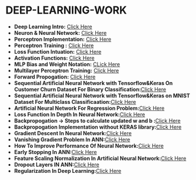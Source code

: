 # DEEP-LEARNING-WORK

- **Deep Learning Intro:** [Click Here](https://github.com/KARTIKPARATKAR/DEEP-LEARNING-WORK/blob/main/DeepLearningIntro.txt)
- **Neuron & Neural Network:** [Click Here](https://github.com/KARTIKPARATKAR/DEEP-LEARNING-WORK/blob/main/Neuron%26NeuralNetwork.ipynb)
- **Perceptron Implementation:** [Click Here](https://github.com/KARTIKPARATKAR/DEEP-LEARNING-WORK/blob/main/PerceptronImplementation.ipynb)
- **Perceptron Training :** [Click Here](https://github.com/KARTIKPARATKAR/DEEP-LEARNING-WORK/blob/main/PerceptronTraining%26Finding'w'%26'b'ValuesInPerceptron.ipynb)
- **Loss Function Intuation:** [Click Here](https://github.com/KARTIKPARATKAR/DEEP-LEARNING-WORK/blob/main/LossFunctionIntuation.ipynb)
- **Activation Functions:** [Click Here](https://github.com/KARTIKPARATKAR/DEEP-LEARNING-WORK/blob/main/ActivationFunction.ipynb)
- **MLP Bias and Weight Notation:** [CLick Here](https://github.com/KARTIKPARATKAR/DEEP-LEARNING-WORK/blob/main/MultilayerPerceptronNotation.ipynb)
- **Multilayer Perceptron Training:** [Click Here](https://github.com/KARTIKPARATKAR/DEEP-LEARNING-WORK/blob/main/MultilayerPerceptron.ipynb)
- **Forward Propogation:** [Click Here](https://github.com/KARTIKPARATKAR/DEEP-LEARNING-WORK/blob/main/ForwardPropogation.ipynb)
- **Sequential Artificial Neural Network with Tensorflow&Keras On Customer Churn Dataset For Binary Classification:**[Click Here](https://github.com/KARTIKPARATKAR/DEEP-LEARNING-WORK/blob/main/CustomerChurnPredictionUsingANN.ipynb)
- **Sequential Artificial Neural Network with Tensorflow&Keras on MNIST Dataset For Multiclass Classificaation:**[Click Here](https://github.com/KARTIKPARATKAR/DEEP-LEARNING-WORK/blob/main/MNIST_classification.ipynb)
- **Artificial Neural Network For Regression Problem:**[Click Here](https://github.com/KARTIKPARATKAR/DEEP-LEARNING-WORK/blob/main/ANN_For__Regression_Problem.ipynb)
- **Loss Function In Depth In Neural Network:**[Click Here](https://github.com/KARTIKPARATKAR/DEEP-LEARNING-WORK/blob/main/LossFunctonsInNeuralNetwork.ipynb)
- **Backpropogation -> Steps to calculate updated w and b :**[Click Here](https://github.com/KARTIKPARATKAR/DEEP-LEARNING-WORK/blob/main/Backpropogation.ipynb)
- **Backpropogation Implementation without KERAS library:**[Click Here](https://github.com/KARTIKPARATKAR/DEEP-LEARNING-WORK/blob/main/Backpropogation_Implementation.ipynb)
- **Gradient Descent In Neural Network:**[Click Here](https://github.com/KARTIKPARATKAR/DEEP-LEARNING-WORK/blob/main/GradientDescentInNeuralNetwork.ipynb)
- **Vanishing Gradient Problem In ANN:**[Click Here](https://github.com/KARTIKPARATKAR/DEEP-LEARNING-WORK/blob/main/VanishingGradientProblemInANN.ipynb)
- **How To Improve Performance Of Neural Network:**[Click Here](https://github.com/KARTIKPARATKAR/DEEP-LEARNING-WORK/blob/main/HowToImprovePerformanceOfANN.ipynb)
- **Early Stopping In ANN:**[Click Here](https://github.com/KARTIKPARATKAR/DEEP-LEARNING-WORK/blob/main/Early_Stopping_In_ANN.ipynb)
- **Feature Scaling Normalization In Artificial Neural Network:**[Click Here](https://github.com/KARTIKPARATKAR/DEEP-LEARNING-WORK/blob/main/Data_or_Feature_Scaling_Normalization_In_ANN.ipynb)
- **Dropout Layers IN ANN:**[Click Here](https://github.com/KARTIKPARATKAR/DEEP-LEARNING-WORK/blob/main/Dropout_Layers_In_ANN.ipynb)
- **Regularization In Deep Learning:**[Click Here](https://github.com/KARTIKPARATKAR/DEEP-LEARNING-WORK/blob/main/Regularization_In_Deep_Learning.ipynb)
